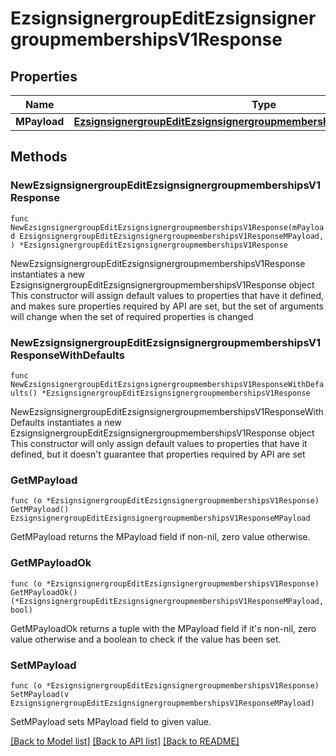 # EzsignsignergroupEditEzsignsignergroupmembershipsV1Response

## Properties

Name | Type | Description | Notes
------------ | ------------- | ------------- | -------------
**MPayload** | [**EzsignsignergroupEditEzsignsignergroupmembershipsV1ResponseMPayload**](EzsignsignergroupEditEzsignsignergroupmembershipsV1ResponseMPayload.md) |  | 

## Methods

### NewEzsignsignergroupEditEzsignsignergroupmembershipsV1Response

`func NewEzsignsignergroupEditEzsignsignergroupmembershipsV1Response(mPayload EzsignsignergroupEditEzsignsignergroupmembershipsV1ResponseMPayload, ) *EzsignsignergroupEditEzsignsignergroupmembershipsV1Response`

NewEzsignsignergroupEditEzsignsignergroupmembershipsV1Response instantiates a new EzsignsignergroupEditEzsignsignergroupmembershipsV1Response object
This constructor will assign default values to properties that have it defined,
and makes sure properties required by API are set, but the set of arguments
will change when the set of required properties is changed

### NewEzsignsignergroupEditEzsignsignergroupmembershipsV1ResponseWithDefaults

`func NewEzsignsignergroupEditEzsignsignergroupmembershipsV1ResponseWithDefaults() *EzsignsignergroupEditEzsignsignergroupmembershipsV1Response`

NewEzsignsignergroupEditEzsignsignergroupmembershipsV1ResponseWithDefaults instantiates a new EzsignsignergroupEditEzsignsignergroupmembershipsV1Response object
This constructor will only assign default values to properties that have it defined,
but it doesn't guarantee that properties required by API are set

### GetMPayload

`func (o *EzsignsignergroupEditEzsignsignergroupmembershipsV1Response) GetMPayload() EzsignsignergroupEditEzsignsignergroupmembershipsV1ResponseMPayload`

GetMPayload returns the MPayload field if non-nil, zero value otherwise.

### GetMPayloadOk

`func (o *EzsignsignergroupEditEzsignsignergroupmembershipsV1Response) GetMPayloadOk() (*EzsignsignergroupEditEzsignsignergroupmembershipsV1ResponseMPayload, bool)`

GetMPayloadOk returns a tuple with the MPayload field if it's non-nil, zero value otherwise
and a boolean to check if the value has been set.

### SetMPayload

`func (o *EzsignsignergroupEditEzsignsignergroupmembershipsV1Response) SetMPayload(v EzsignsignergroupEditEzsignsignergroupmembershipsV1ResponseMPayload)`

SetMPayload sets MPayload field to given value.



[[Back to Model list]](../README.md#documentation-for-models) [[Back to API list]](../README.md#documentation-for-api-endpoints) [[Back to README]](../README.md)


